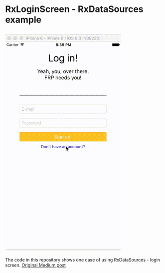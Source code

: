 # RxLoginScreen - RxDataSources example
![example gif](example.gif)
-----
The code in this repository shows one case of using RxDataSources - login screen.
[Original Medium post](https://medium.com/@charlag/complex-table-view-state-changes-made-automatically-99096ad0672b#.4cyme2a3v)

